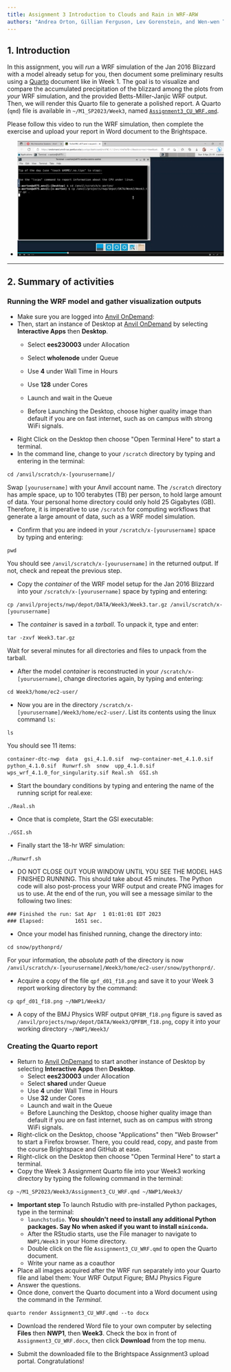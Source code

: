 ```yaml
---
title: Assignment 3 Introduction to Clouds and Rain in WRF-ARW
authors: "Andrea Orton, Gillian Ferguson, Lev Gorenstein, and Wen-wen Tung"
---
```


## 1. Introduction

In this assignment, you will *run* a WRF simulation of the Jan 2016 Blizzard with a model already setup for you, then document some preliminary results using a [Quarto](https://quarto.org/) document like in Week 1. The goal is to visualize and compare the accumulated precipitation of the blizzard among the plots from *your* WRF simulation, and the provided Betts-Miller-Janjic WRF output. Then, we will render this Quarto file to generate a polished report. A Quarto (`qmd`) file  is available in `~/M1_SP2023/Week3`, named [`Assignment3_CU_WRF.qmd`](Assignment3_CU_WRF.qmd). 


Please follow this video to run the WRF simulation, then complete the exercise and upload your report in Word document to the Brightspace. 

 - [![Video: Prof. Orton Video Demo of Assignment 3](../images/Assignment3.png
 )](https://mediaspace.itap.purdue.edu/media/Prof.+Orton+Video+Demo+of+Assignment+3/1_9ymi4h97 "Assignment 3 Demo")


---


## 2. Summary of activities

### Running the WRF model and gather visualization outputs


 -  Make sure you are logged into [Anvil OnDemand](https://ondemand.anvil.rcac.purdue.edu/):
 -  Then, start an instance of Desktop at [Anvil OnDemand](https://ondemand.anvil.rcac.purdue.edu/) by selecting **Interactive Apps** then **Desktop**.
     -  Select **ees230003** under Allocation

     -  Select **wholenode** under Queue 

     -  Use **4** under Wall Time in Hours

     -  Use **128** under Cores

     -  Launch and wait in the Queue

     -  Before Launching the Desktop, choose higher quality image than default if you are on fast internet, such as on campus with strong WiFi signals.
 -  Right Click on the Desktop then choose "Open Terminal Here" to start a terminal.
 -  In the command line, change to your `/scratch` directory by typing and entering in the terminal: 
```
cd /anvil/scratch/x-[yourusername]/
```
Swap `[yourusername]` with your Anvil account name. The `/scratch` directory has ample space, up to 100 terabytes (TB) per person, to hold large amount of data. Your personal home directory could only hold 25 Gigabytes (GB). Therefore, it is imperative to use `/scratch` for computing workflows that generate a large amount of data, such as a WRF model simulation.

 -  Confirm that you are indeed in your `/scratch/x-[yourusername]` space by typing and entering:
```
pwd
```
You should see `/anvil/scratch/x-[yourusername]` in the returned output. If not, check and repeat the previous step.

 -  Copy the *container* of the WRF model setup for the Jan 2016 Blizzard into your `/scratch/x-[yourusername]` space by typing and entering: 
```
cp /anvil/projects/nwp/depot/DATA/Week3/Week3.tar.gz /anvil/scratch/x-[yourusername]
```

 -  The *container* is saved in a *tarball*. To unpack it, type and enter:
```
tar -zxvf Week3.tar.gz
```
Wait for several minutes for all directories and files to unpack from the tarball.

 -  After the model *container* is reconstructed in your `/scratch/x-[yourusername]`, change directories again, by typing and entering: 
```
cd Week3/home/ec2-user/
```

 -  Now you are in the directory `/scratch/x-[yourusername]/Week3/home/ec2-user/`. List its contents using the linux command `ls`:
```
ls
```
You should see 11 items:
```
container-dtc-nwp  data  gsi_4.1.0.sif  nwp-container-met_4.1.0.sif  python_4.1.0.sif  Runwrf.sh  snow  upp_4.1.0.sif  wps_wrf_4.1.0_for_singularity.sif Real.sh  GSI.sh
```

 -  Start the boundary conditions by typing and entering the name of the running script for real.exe: 
```
./Real.sh
```

 -  Once that is complete, Start the GSI executable:
```
./GSI.sh
```

 -  Finally start the 18-hr WRF simulation:
```
./Runwrf.sh
```

 -  DO NOT CLOSE OUT YOUR WINDOW UNTIL YOU SEE THE MODEL HAS FINISHED RUNNING. This should take about 45 minutes.  The Python code will also post-process your WRF output and create PNG images for us to use. At the end of the run, you will see a message similar to the following two lines:
```
### Finished the run: Sat Apr  1 01:01:01 EDT 2023
### Elapsed:          1651 sec.
```

 -  Once your model has finished running, change the directory into: 
```
cd snow/pythonprd/
```
For your information, the *absolute path* of the directory is now `/anvil/scratch/x-[yourusername]/Week3/home/ec2-user/snow/pythonprd/`.


 -  Acquire a copy of the file `qpf_d01_f18.png` and save it to your Week 3 report working directory by the command: 
```
cp qpf_d01_f18.png ~/NWP1/Week3/
```


 -  A copy of the BMJ Physics WRF output `QPFBM_f18.png` figure is saved as `/anvil/projects/nwp/depot/DATA/Week3/QPFBM_f18.png`, copy it into your working directory `~/NWP1/Week3/` 



### Creating the Quarto report


 -  Return to [Anvil OnDemand](https://ondemand.anvil.rcac.purdue.edu/) to start another instance of Desktop by selecting **Interactive Apps** then **Desktop**.
     -  Select **ees230003** under Allocation
     -  Select **shared** under Queue 
     -  Use **4** under Wall Time in Hours
     -  Use **32** under Cores
     -  Launch and wait in the Queue
     -  Before Launching the Desktop, choose higher quality image than default if you are on fast internet, such as on campus with strong WiFi signals.
 -  Right-click on the Desktop, choose "Applications" then "Web Browser" to start a Firefox browser. There, you could read, copy, and paste from the course Brightspace and GitHub at ease.
 -  Right-click on the Desktop then choose "Open Terminal Here" to start a terminal.
 -  Copy the Week 3 Assignment Quarto file into your Week3 working directory by typing the following command in the terminal:
```
cp ~/M1_SP2023/Week3/Assignment3_CU_WRF.qmd ~/NWP1/Week3/
```

 -  **Important step** To launch Rstudio with pre-installed Python packages, type in the terminal:
     - `launchstudio`. **You shouldn't need to install any additional Python packages. Say No when asked if you want to install `miniconda`.**
     -  After the RStudio starts, use the File manager to navigate to `NWP1/Week3` in your Home directory.
     -  Double click on the file `Assignment3_CU_WRF.qmd` to open the Quarto document.
     -  Write your name as a coauthor
 -  Place all images acquired after the WRF run separately into your Quarto file and label them: Your WRF Output Figure; BMJ Physics Figure
 -  Answer the questions.
 -  Once done, convert the Quarto document into a Word document using the command in the *Terminal*.

```
quarto render Assignment3_CU_WRF.qmd --to docx 
```


 - Download the rendered Word file to your own computer by selecting **Files** then **NWP1**, then **Week3**. Check the box in front of `Assignment3_CU_WRF.docx`, then click **Download** from the top menu.

 - Submit the downloaded file to the Brightspace Assignment3 upload portal. Congratulations!